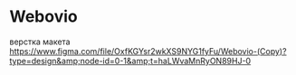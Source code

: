 # Webovio
верстка макета https://www.figma.com/file/OxfKGYsr2wkXS9NYG1fyFu/Webovio-(Copy)?type=design&amp;node-id=0-1&amp;t=haLWvaMnRyON89HJ-0 
